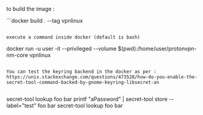 to build the image : 

``̀ 
docker build . --tag vpnlinux
```

execute a command inside docker (default is bash)

```
docker run -u user -it --privileged --volume $(pwd):/home/user/protonvpn-nm-core  vpnlinux
```

You can test the keyring backend in the docker as per : https://unix.stackexchange.com/questions/473528/how-do-you-enable-the-secret-tool-command-backed-by-gnome-keyring-libsecret-an


```
secret-tool lookup foo bar
printf "aPassword" | secret-tool store --label="test" foo bar
secret-tool lookup foo bar
```
